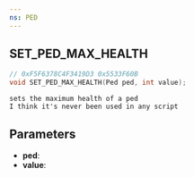 ```yaml
---
ns: PED
---
```

## SET_PED_MAX_HEALTH

```c
// 0xF5F6378C4F3419D3 0x5533F60B
void SET_PED_MAX_HEALTH(Ped ped, int value);
```

```
sets the maximum health of a ped  
I think it's never been used in any script  
```

## Parameters
* **ped**: 
* **value**: 


